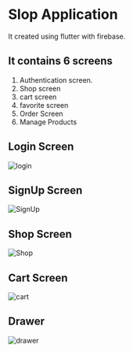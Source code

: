 # Slop Application
It created using flutter with firebase.
## It contains 6 screens
1. Authentication screen.
2. Shop screen
3. cart screen
4. favorite screen
5. Order Screen
6. Manage Products

## Login Screen

![login](https://user-images.githubusercontent.com/56017399/112405310-1758cf00-8d23-11eb-9a8c-36de83a8f996.jpg)

## SignUp Screen

![SignUp](https://user-images.githubusercontent.com/56017399/112405314-1889fc00-8d23-11eb-856d-6f08251e2830.jpg)

## Shop Screen
![Shop](https://user-images.githubusercontent.com/56017399/112405311-17f16580-8d23-11eb-891e-32a2123be4df.jpg)

## Cart Screen
![cart](https://user-images.githubusercontent.com/56017399/112405316-1889fc00-8d23-11eb-84ad-d5ac178af2f3.jpg)

## Drawer

![drawer](https://user-images.githubusercontent.com/56017399/112405307-1627a200-8d23-11eb-8ac2-ea38b7a5ae9f.jpg)
